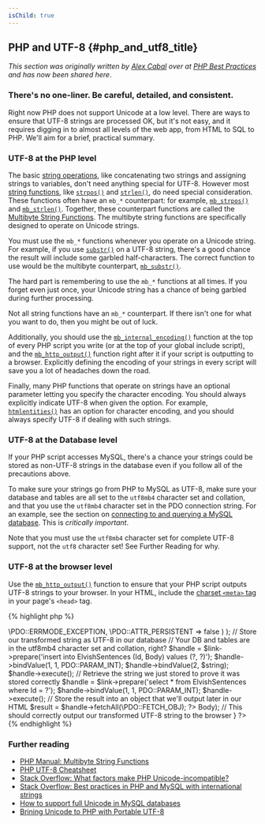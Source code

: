 ```yaml
---
isChild: true
---
```


## PHP and UTF-8 {#php_and_utf8_title}

_This section was originally written by [Alex Cabal](https://alexcabal.com/) over at [PHP Best Practices](https://phpbestpractices.org/#utf-8) and has now been shared here_.

### There's no one-liner. Be careful, detailed, and consistent.

Right now PHP does not support Unicode at a low level. There are ways to ensure that UTF-8 strings are processed OK, but it's not easy, and it requires digging in to almost all levels of the web app, from HTML to SQL to PHP. We'll aim for a brief, practical summary.

### UTF-8 at the PHP level

The basic [string operations](http://php.net/manual/en/language.operators.string.php), like concatenating two strings and assigning strings to variables, don't need anything special for UTF-8. However most [string functions](http://php.net/manual/en/ref.strings.php), like [`strpos()`](http://php.net/manual/en/function.strpos.php) and [`strlen()`](http://php.net/manual/en/function.strlen.php), do need special consideration. These functions often have an `mb_*` counterpart: for example, [`mb_strpos()`](http://php.net/manual/en/function.mb-strpos.php) and [`mb_strlen()`](http://php.net/manual/en/function.mb-strlen.php). Together, these counterpart functions are called the [Multibyte String Functions](http://php.net/manual/en/ref.mbstring.php). The multibyte string functions are specifically designed to operate on Unicode strings.

You must use the `mb_*` functions whenever you operate on a Unicode string. For example, if you use [`substr()`](http://php.net/manual/en/function.substr.php) on a UTF-8 string, there's a good chance the result will include some garbled half-characters. The correct function to use would be the multibyte counterpart, [`mb_substr()`](http://php.net/manual/en/function.mb-substr.php).

The hard part is remembering to use the `mb_*` functions at all times. If you forget even just once, your Unicode string has a chance of being garbled during further processing.

Not all string functions have an `mb_*` counterpart. If there isn't one for what you want to do, then you might be out of luck.

Additionally, you should use the [`mb_internal_encoding()`](http://php.net/manual/en/function.mb-internal-encoding.php) function at the top of every PHP script you write (or at the top of your global include script), and the [`mb_http_output()`](http://php.net/manual/en/function.mb-http-output.php) function right after it if your script is outputting to a browser. Explicitly defining the encoding of your strings in every script will save you a lot of headaches down the road.

Finally, many PHP functions that operate on strings have an optional parameter letting you specify the character encoding. You should always explicitly indicate UTF-8 when given the option. For example, [`htmlentities()`](http://php.net/manual/en/function.htmlentities.php) has an option for character encoding, and you should always specify UTF-8 if dealing with such strings.

### UTF-8 at the Database level

If your PHP script accesses MySQL, there's a chance your strings could be stored as non-UTF-8 strings in the database even if you follow all of the precautions above.

To make sure your strings go from PHP to MySQL as UTF-8, make sure your database and tables are all set to the `utf8mb4` character set and collation, and that you use the `utf8mb4` character set in the PDO connection string. For an example, see the section on [connecting to and querying a MySQL database](https://phpbestpractices.org/#mysql). This is _critically important_.

Note that you must use the `utf8mb4` character set for complete UTF-8 support, not the `utf8` character set! See Further Reading for why.

### UTF-8 at the browser level

Use the [`mb_http_output()`](http://php.net/manual/en/function.mb-http-output.php) function to ensure that your PHP script outputs UTF-8 strings to your browser. In your HTML, include the [charset `<meta>` tag](http://htmlpurifier.org/docs/enduser-utf8.html) in your page's `<head>` tag. 

{% highlight php %}
<?php
// Tell PHP that we're using UTF-8 strings until the end of the script
mb_internal_encoding('UTF-8');
 
// Tell PHP that we'll be outputting UTF-8 to the browser
mb_http_output('UTF-8');
 
// Our UTF-8 test string
$string = 'Êl síla erin lû e-govaned vîn.';
 
// Transform the string in some way with a multibyte function
// Note how we cut the string at a non-Ascii character for demonstration purposes
$string = mb_substr($string, 0, 15);
 
// Connect to a database to store the transformed string
// See the PDO example in this document for more information
// Note the `set names utf8mb4` commmand!
$link = new \PDO(   
                    'mysql:host=your-hostname;dbname=your-db;charset=utf8mb4',
                    'your-username',
                    'your-password',
                    array(
                        \PDO::ATTR_ERRMODE => \PDO::ERRMODE_EXCEPTION,
                        \PDO::ATTR_PERSISTENT => false
                    )
                );
 
// Store our transformed string as UTF-8 in our database
// Your DB and tables are in the utf8mb4 character set and collation, right?
$handle = $link->prepare('insert into ElvishSentences (Id, Body) values (?, ?)');
$handle->bindValue(1, 1, PDO::PARAM_INT);
$handle->bindValue(2, $string);
$handle->execute();
 
// Retrieve the string we just stored to prove it was stored correctly
$handle = $link->prepare('select * from ElvishSentences where Id = ?');
$handle->bindValue(1, 1, PDO::PARAM_INT);
$handle->execute();
 
// Store the result into an object that we'll output later in our HTML
$result = $handle->fetchAll(\PDO::FETCH_OBJ);
?><!doctype html>
<html>
    <head>
        <meta charset="UTF-8" />
        <title>UTF-8 test page</title>
    </head>
    <body>
        <?php
        foreach($result as $row){
            print($row->Body);  // This should correctly output our transformed UTF-8 string to the browser
        }
        ?>
    </body>
</html>
{% endhighlight %}

### Further reading

* [PHP Manual: Multibyte String Functions](http://php.net/manual/en/ref.mbstring.php)
* [PHP UTF-8 Cheatsheet](http://blog.loftdigital.com/blog/php-utf-8-cheatsheet)
* [Stack Overflow: What factors make PHP Unicode-incompatible?](http://stackoverflow.com/questions/571694/what-factors-make-php-unicode-incompatible)
* [Stack Overflow: Best practices in PHP and MySQL with international strings](http://stackoverflow.com/questions/140728/best-practices-in-php-and-mysql-with-international-strings)
* [How to support full Unicode in MySQL databases](http://mathiasbynens.be/notes/mysql-utf8mb4)
* [Brining Unicode to PHP with Portable UTF-8](http://www.sitepoint.com/bringing-unicode-to-php-with-portable-utf8/)
